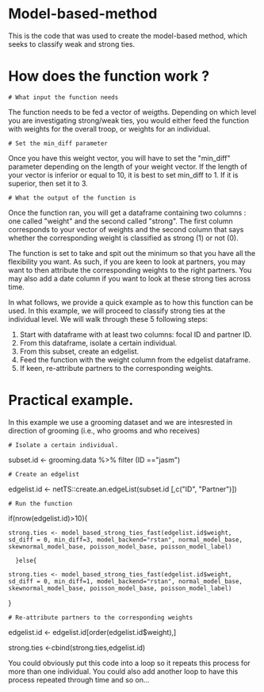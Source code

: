 # Model-based-method
This is the code that was used to create the model-based method, which seeks to classify weak and strong ties.

  # How does the function work ?

    # What input the function needs
The function needs to be fed a vector of weigths. 
Depending on which level you are investigating strong/weak ties, you would either feed the function with weights for the overall troop, or weights for an individual.

    # Set the min_diff parameter
Once you have this weight vector, you will have to set the "min_diff" parameter depending on the length of your weight vector.
If the length of your vector is inferior or equal to 10, it is best to set min_diff to 1. If it is superior, then set it to 3.

    # What the output of the function is
Once the function ran, you will get a dataframe containing two columns : one called "weight" and the second called "strong".
The first column corresponds to your vector of weights and the second column that says whether the corresponding weight is classified as strong (1) or not (0).


The function is set to take and spit out the minimum so that you have all the flexibility you want. 
As such, if you are keen to look at partners, you may want to then attribute the corresponding weights to the right partners.
You may also add a date column if you want to look at these strong ties across time. 


In what follows, we provide a quick example as to how this function can be used. 
In this example, we will proceed to classify strong ties at the individual level. We will walk through these 5 following steps:

1. Start with dataframe with at least two columns: focal ID and partner ID.
2. From this dataframe, isolate a certain individual. 
3. From this subset, create an edgelist.
4. Feed the function with the weight column from the edgelist dataframe.
5. If keen, re-attribute partners to the corresponding weights.


# Practical example.

In this example we use a grooming dataset and we are intesrested in direction of grooming (i.e., who grooms and who receives)

    # Isolate a certain individual.
  
  subset.id <- grooming.data %>% filter (ID =="jasm")

    # Create an edgelist

  edgelist.id <- netTS::create.an.edgeList(subset.id [,c("ID", "Partner")])

    # Run the function 

  if(nrow(edgelist.id)>10){
              
    strong.ties <- model_based_strong_ties_fast(edgelist.id$weight, sd_diff = 0, min_diff=3, model_backend="rstan", normal_model_base, skewnormal_model_base, poisson_model_base, poisson_model_label)
              
      }else{
              
    strong.ties <- model_based_strong_ties_fast(edgelist.id$weight, sd_diff = 0, min_diff=1, model_backend="rstan", normal_model_base, skewnormal_model_base, poisson_model_base, poisson_model_label)
  } 

    # Re-attribute partners to the corresponding weights

  edgelist.id <- edgelist.id[order(edgelist.id$weight),]
  
  strong.ties <-cbind(strong.ties,edgelist.id)
  

You could obviously put this code into a loop so it repeats this process for more than one individual.
You could also add another loop to have this process repeated through time and so on...



